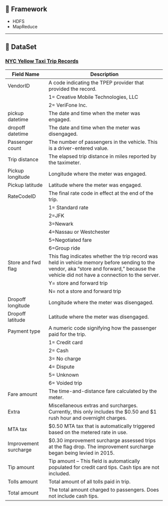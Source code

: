 ## 🐘 Framework
- HDFS
- MapReduce

---

## 🚕 DataSet
### [NYC Yellow Taxi Trip Records](https://www.nyc.gov/site/tlc/about/tlc-trip-record-data.page)

| Field Name | Description |
| --- | --- |
| VendorID | A code indicating the TPEP provider that provided the record. |
|  | 1= Creative Mobile Technologies, LLC |
|  | 2= VeriFone Inc. |
| pickup datetime | The date and time when the meter was engaged. |
| dropoff datetime | The date and time when the meter was disengaged. |
| Passenger count | The number of passengers in the vehicle. This is a driver-entered value. |
| Trip distance | The elapsed trip distance in miles reported by the taximeter. |
| Pickup longitude | Longitude where the meter was engaged. |
| Pickup latitude | Latitude where the meter was engaged. |
| RateCodeID | The final rate code in effect at the end of the trip. |
|  | 1= Standard rate |
|  | 2=JFK |
|  | 3=Newark |
|  | 4=Nassau or Westchester |
|  | 5=Negotiated fare |
|  | 6=Group ride |
| Store and fwd flag | This flag indicates whether the trip record was held in vehicle memory before sending to the vendor, aka “store and forward,” because the vehicle did not have a connection to the server. |
|  | Y= store and forward trip |
|  | N= not a store and forward trip |
| Dropoff longitude | Longitude where the meter was disengaged. |
| Dropoff latitude | Latitude where the meter was disengaged. |
| Payment type | A numeric code signifying how the passenger paid for the trip. |
|  | 1= Credit card |
|  | 2= Cash |
|  | 3= No charge |
|  | 4= Dispute |
|  | 5= Unknown |
|  | 6= Voided trip |
| Fare amount | The time-and-distance fare calculated by the meter. |
| Extra | Miscellaneous extras and surcharges. Currently, this only includes the $0.50 and $1 rush hour and overnight charges. |
| MTA tax | $0.50 MTA tax that is automatically triggered based on the metered rate in use. |
| Improvement surcharge | $0.30 improvement surcharge assessed trips at the flag drop. The improvement surcharge began being levied in 2015. |
| Tip amount | Tip amount – This field is automatically populated for credit card tips. Cash tips are not included. |
| Tolls amount | Total amount of all tolls paid in trip. |
| Total amount | The total amount charged to passengers. Does not include cash tips. |

